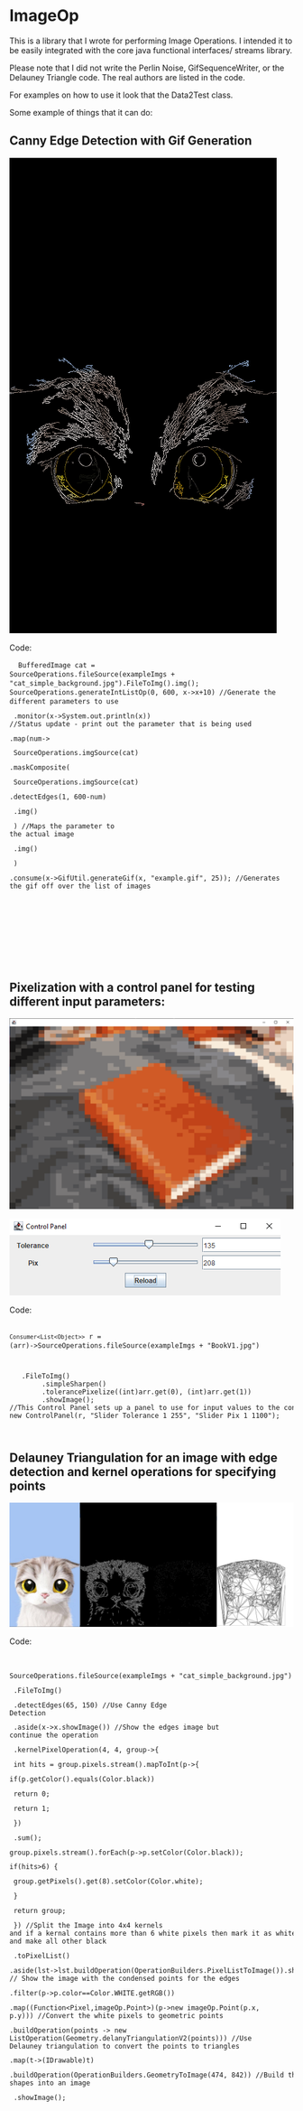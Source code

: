 <h1>ImageOp</h1>
This is a library that I wrote for performing Image Operations. I intended it to be easily integrated with the core java functional interfaces/ streams library.

Please note that I did not write the Perlin Noise, GifSequenceWriter, or the Delauney Triangle code. The real authors are listed in the code.

For examples on how to use it look that the Data2Test class.

Some example of things that it can do:

<h2>Canny Edge Detection with Gif Generation</h2>

![alt text](https://github.com/RylanSanders/ImageOp/blob/main/ReadMeImages/example.gif?raw=true)

Code:
	<pre lang="java"> <code>
	BufferedImage cat = SourceOperations.fileSource(exampleImgs + "cat_simple_background.jpg").FileToImg().img();
	SourceOperations.generateIntListOp(0, 600, x->x+10) //Generate the different parameters to use
	<pre>	.monitor(x->System.out.println(x)) //Status update - print out the parameter that is being used
	<pre>	.map(num->
	<pre>			SourceOperations.imgSource(cat)
	<pre>			.maskComposite(
	<pre>					SourceOperations.imgSource(cat)
	<pre>					.detectEdges(1, 600-num)
	<pre>					.img()
	<pre>					) //Maps the parameter to the actual image
	<pre>			.img()
	<pre>			)
	<pre>	.consume(x->GifUtil.generateGif(x, "example.gif", 25));  //Generates the gif off over the list of images
	</pre></pre></pre></pre></pre></pre></pre></pre></pre></pre></pre></pre></code></pre>

<h2>Pixelization with a control panel for testing different input parameters:</h2>       

![alt text](https://github.com/RylanSanders/ImageOp/blob/main/ReadMeImages/PixelBook.PNG?raw=true)

![alt text](https://github.com/RylanSanders/ImageOp/blob/main/ReadMeImages/PixelImageController.PNG?raw=true)

Code:
	<pre lang="java"> <code>
`Consumer<List<Object>>` r = (arr)->SourceOperations.fileSource(exampleImgs + "BookV1.jpg")
<pre>	.FileToImg()  
    	.simpleSharpen() 
    	.tolerancePixelize((int)arr.get(0), (int)arr.get(1)) 
    	.showImage();
//This Control Panel sets up a panel to use for input values to the consumer. The strings are a very basic configuration for the panel controls 
new ControlPanel(r, "Slider Tolerance 1 255", "Slider Pix 1 1100");
	</pre></code></pre>


<h2>Delauney Triangulation for an image with edge detection and kernel operations for specifying points</h2>

![alt text](https://github.com/RylanSanders/ImageOp/blob/main/ReadMeImages/CatImages.png?raw=true)

Code:
     <pre lang="java"> <code><pre>
     SourceOperations.fileSource(exampleImgs + "cat_simple_background.jpg")
	<pre>	.FileToImg()
	<pre>	.detectEdges(65, 150) //Use Canny Edge Detection
	<pre>	.aside(x->x.showImage()) //Show the edges image but continue the operation
	<pre>	.kernelPixelOperation(4, 4, group->{
	<pre>		int hits = group.pixels.stream().mapToInt(p->{
	<pre>			if(p.getColor().equals(Color.black))
	<pre>				return 0;
	<pre>			return 1;
	<pre>		})
	<pre>		.sum();
	<pre>		group.pixels.stream().forEach(p->p.setColor(Color.black));
	<pre>		if(hits>6) {
	<pre>			 group.getPixels().get(8).setColor(Color.white);
	<pre>		}
	<pre>		return group;
	<pre>	}) //Split the Image into 4x4 kernels and if a kernal contains more than 6 white pixels then mark it as white and make all other black
	<pre>	.toPixelList()
	<pre>	.aside(lst->lst.buildOperation(OperationBuilders.PixelListToImage()).showImage()) // Show the image with the condensed points for the edges
	<pre>	.filter(p->p.color==Color.WHITE.getRGB())
	<pre>	.map((Function<Pixel,imageOp.Point>)(p->new imageOp.Point(p.x, p.y))) //Convert the white pixels to geometric points
	<pre>	.buildOperation(points -> new ListOperation<Triangle>(Geometry.delanyTriangulationV2(points))) //Use Delauney triangulation to convert the points to triangles
	<pre>	.map(t->(IDrawable)t)
	<pre>	.buildOperation(OperationBuilders.GeometryToImage(474, 842)) //Build the shapes into an image
	<pre>	.showImage();
	</pre></pre></pre></pre></pre></pre></pre></pre></pre></pre></pre></pre></pre></pre></pre></pre></pre></pre></pre></pre></pre></pre></pre></pre></code></pre>
